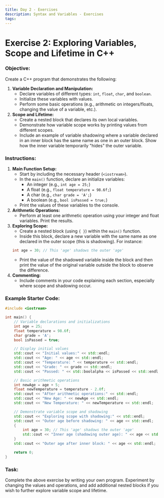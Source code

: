 ```yaml
---
title: Day 2 - Exercises
description: Syntax and Variables - Exercises
tags:
---
```

# Exercise 2: Exploring Variables, Scope and Lifetime in C++
### Objective:
Create a C++ program that demonstrates the following:
1. **Variable Declaration and Manipulation:**
	- Declare variables of different types: `int`, `float`, `char`, and `boolean`.
	- Initialize these variables with values.
	- Perform some basic operations (e.g., arithmetic on integers/floats, changing the value of a variable, etc.).
2. **Scope and Lifetime:**
	- Create a nested block that declares its own local variables.
	- Demonstrate how variable scope works by printing values from different scopes.
	- Include an example of variable shadowing where a variable declared in an inner block has the same name as one in an outer block. Show how the inner variable temporarily "hides" the outer variable.
### Instructions:
1. **Main Function Setup:**
	- Start by including the necessary header (`<iostream>`).
	- In the `main()` function, declare an initialize variables:
		- An integer (e.g., `int age = 25;`)
		- A float (e.g., `float temperature = 98.6f;`)
		- A char (e.g., `char grade = 'A';`)
		- A boolean (e.g., `bool isPassed = true;`)
	- Print the values of these variables to the console.
2. **Arithmetic Operations:**
	- Perform at least one arithmetic operation using your integer and float variables. Print the results.
3. **Exploring Scope:**
	- Create a nested block (using `{ }`) within the `main()` function.
	- Inside this block, declare a new variable with the same name as one declared in the outer scope (this is shadowing). For instance:
	```cpp
	int age = 30; // This 'age' shadows the outer 'age'
	```
	- Print the value of the shadowed variable inside the block and then print the value of the original variable outside the block to observe the difference.
4. **Commenting:**
	- Include comments in your code explaining each section, especially where scope and shadowing occur.
### Example Starter Code:
```cpp
#include <iostream>

int main() {
    // Variable declarations and initializations
    int age = 25;
    float temperature = 98.6f;
    char grade = 'A';
    bool isPassed = true;

    // Display initial values
    std::cout << "Initial values:" << std::endl;
    std::cout << "Age: " << age << std::endl;
    std::cout << "Temperature: " << temperature << std::endl;
    std::cout << "Grade: " << grade << std::endl;
    std::cout << "Passed: " << std::boolalpha << isPassed << std::endl;

    // Basic arithmetic operations
    int newAge = age + 5;
    float newTemperature = temperature - 2.0f;
    std::cout << "After arithmetic operations:" << std::endl;
    std::cout << "New Age: " << newAge << std::endl;
    std::cout << "New Temperature: " << newTemperature << std::endl;

    // Demonstrate variable scope and shadowing
    std::cout << "Exploring scope with shadowing:" << std::endl;
    std::cout << "Outer age before shadowing: " << age << std::endl;
    {
        int age = 30; // This 'age' shadows the outer 'age'
        std::cout << "Inner age (shadowing outer age): " << age << std::endl;
    }
    std::cout << "Outer age after inner block: " << age << std::endl;

    return 0;
}
```
### Task:
Complete the above exercise by writing your own program. Experiment by changing the values and operations, and add additional nested blocks if you wish to further explore variable scope and lifetime.